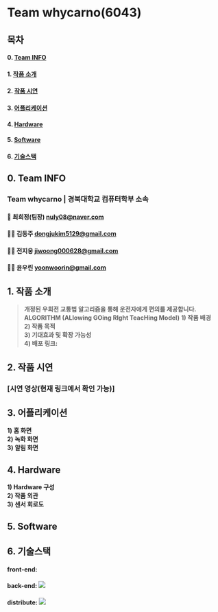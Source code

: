 # Team whycarno(6043)

## 목차
#### 0. [Team INFO](#team-info)
#### 1. [작품 소개](#작품-소개)   
#### 2. [작품 시연](#작품-시연)   
#### 3. [어플리케이션](#어플리케이션)   
#### 4. [Hardware](#Hardware)   
#### 5. [Software](#Software) 
#### 6. [기술스택](#기술-스택)

## 0. Team INFO
### Team whycarno | 경북대학교 컴퓨터학부 소속

#### 🤷 최희정(팀장) [nuly08@naver.com](mailto:nuly08@naver.com)

#### 🤷‍♀️ 김동주 [dongjukim5129@gmail.com](mailto:dongjukim5129@gmail.com)

#### 🤷‍♀️ 전지웅 [jiwoong000628@gmail.com](mailto:jiwoong000628@gmail.com)

#### 🤷‍♂️ 윤우린 [yoonwoorin@gmail.com](mailto:yoonwoorin@gmail.com)

## 1. 작품 소개
>  **개정된 우회전 교통법 알고리즘을 통해 운전자에게 편의를 제공합니다.** <br/>
>  **ALGORITHM (ALlowing GOing RIght TeacHing Model)**
**1) 작품 배경**<br/>
**2) 작품 목적**<br/>
**3) 기대효과 및 확장 가능성**<br/>
**4) 배포 링크:**

## 2. 작품 시연
### [시연 영상(현재 링크에서 확인 가능)]

## 3. 어플리케이션
**1) 홈 화면**<br/>
**2) 녹화 화면**<br/>
**3) 알림 화면**

## 4. Hardware
**1) Hardware 구성**<br/>
**2) 작품 외관**<br/>
**3) 센서 회로도**<br/>

## 5. Software

## 6. 기술스택
#### front-end:
#### back-end: <img src="https://img.shields.io/badge/Python-3776AB?style=for-the-badge&logo=Python&logoColor=white">
#### distribute: <img src="https://img.shields.io/badge/Cloudtype-000000?style=for-the-badge&logo=Cloudtype&logoColor=white">



